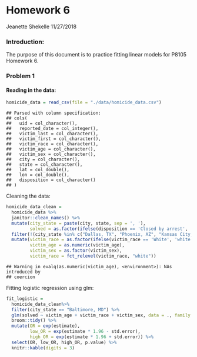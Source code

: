 Homework 6
================
Jeanette Shekelle
11/27/2018

### Introduction:

The purpose of this document is to practice fitting linear models for P8105 Homework 6.

### Problem 1

#### Reading in the data:

``` r
homicide_data = read_csv(file = "./data/homicide_data.csv")
```

    ## Parsed with column specification:
    ## cols(
    ##   uid = col_character(),
    ##   reported_date = col_integer(),
    ##   victim_last = col_character(),
    ##   victim_first = col_character(),
    ##   victim_race = col_character(),
    ##   victim_age = col_character(),
    ##   victim_sex = col_character(),
    ##   city = col_character(),
    ##   state = col_character(),
    ##   lat = col_double(),
    ##   lon = col_double(),
    ##   disposition = col_character()
    ## )

Cleaning the data:

``` r
homicide_data_clean = 
  homicide_data %>% 
  janitor::clean_names() %>% 
  mutate(city_state = paste(city, state, sep = ', '),
         solved = as.factor(ifelse(disposition == 'Closed by arrest', 'solved', 'unsolved'))) %>% 
  filter(!(city_state %in% c("Dallas, TX", "Phoenix, AZ", "Kansas City, MO", "Tulsa, AL"))) %>% 
  mutate(victim_race = as.factor(ifelse(victim_race == 'White', 'white', 'non-white' )),
         victim_age = as.numeric(victim_age),
         victim_sex = as.factor(victim_sex),
         victim_race = fct_relevel(victim_race, "white"))
```

    ## Warning in evalq(as.numeric(victim_age), <environment>): NAs introduced by
    ## coercion

Fitting logistic regression using glm:

``` r
fit_logistic = 
  homicide_data_clean%>% 
  filter(city_state == "Baltimore, MD") %>%
  glm(solved ~ victim_age + victim_race + victim_sex, data = ., family = binomial()) %>% 
  broom::tidy() %>% 
  mutate(OR = exp(estimate),
         low_OR = exp(estimate * 1.96 - std.error),
         high_OR = exp(estimate * 1.96 + std.error)) %>%
  select(OR, low_OR, high_OR, p.value) %>% 
  knitr::kable(digits = 3)
```
